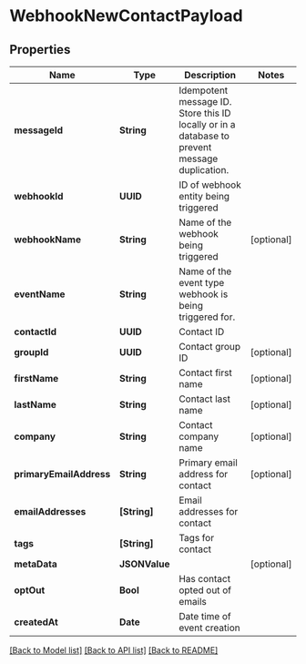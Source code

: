 # WebhookNewContactPayload

## Properties
Name | Type | Description | Notes
------------ | ------------- | ------------- | -------------
**messageId** | **String** | Idempotent message ID. Store this ID locally or in a database to prevent message duplication. | 
**webhookId** | **UUID** | ID of webhook entity being triggered | 
**webhookName** | **String** | Name of the webhook being triggered | [optional] 
**eventName** | **String** | Name of the event type webhook is being triggered for. | 
**contactId** | **UUID** | Contact ID | 
**groupId** | **UUID** | Contact group ID | [optional] 
**firstName** | **String** | Contact first name | [optional] 
**lastName** | **String** | Contact last name | [optional] 
**company** | **String** | Contact company name | [optional] 
**primaryEmailAddress** | **String** | Primary email address for contact | [optional] 
**emailAddresses** | **[String]** | Email addresses for contact | 
**tags** | **[String]** | Tags for contact | 
**metaData** | **JSONValue** |  | [optional] 
**optOut** | **Bool** | Has contact opted out of emails | 
**createdAt** | **Date** | Date time of event creation | 

[[Back to Model list]](../README#documentation-for-models) [[Back to API list]](../README#documentation-for-api-endpoints) [[Back to README]](../README)



